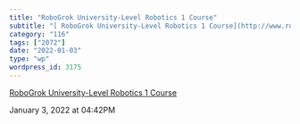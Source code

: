 ```yaml
---
title: "RoboGrok University-Level Robotics 1 Course"
subtitle: "[ RoboGrok University-Level Robotics 1 Course](http://www.robogrok.com/Robotics_1.php)"
category: "116"
tags: ["2072"]
date: "2022-01-03"
type: "wp"
wordpress_id: 3175
---
```

[ RoboGrok University-Level Robotics 1 Course](http://www.robogrok.com/Robotics_1.php)
 
January 3, 2022 at 04:42PM